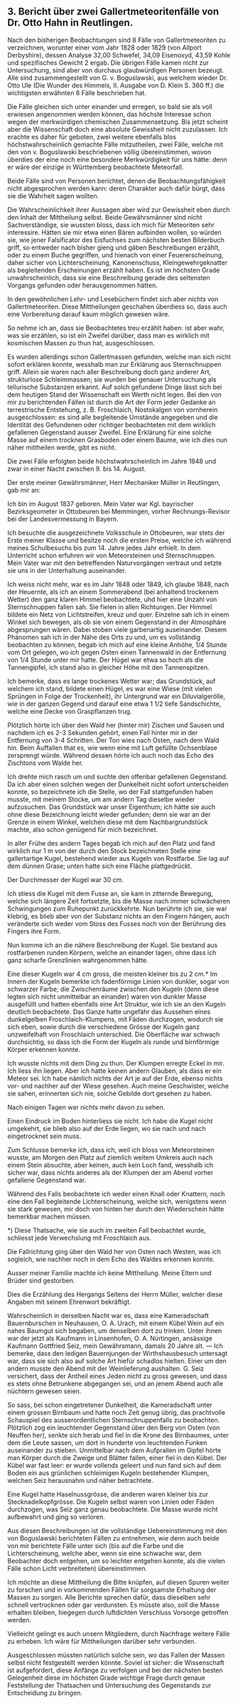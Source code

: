## 3. Bericht über zwei Gallertmeteoritenfälle von Dr. Otto Hahn in Reutlingen.

Nach den bisherigen Beobachtungen sind 8 Fälle von Gallertmeteoriten zu verzeichnen, worunter einer vom Jahr 1828 oder 1829 (von Allport Derbyshire), dessen Analyse 32,00 Schwefel, 34,09 Eisenoxyd, 43,59 Kohle und spezifisches Gewicht 2 ergab. Die übrigen Fälle kamen nicht zur Untersuchung, sind aber von durchaus glaubwürdigen Personen bezeugt. Alle sind zusammengestellt von G. v. Boguslawski, aus welchem wieder Dr. Otto Ule (Die Wunder des Himmels, II. Ausgabe von D. Klein S. 360 ff.) die wichtigsten erwähnten 8 Fälle beschrieben hat.

Die Fälle gleichen sich unter einander und erregen, so bald sie als voll erwiesen angenommen werden können, das höchste Interesse schon wegen der merkwürdigen chemischen Zusammensetzung. Bis jetzt scheint aber die Wissenschaft doch eine absolute Gewissheit nicht zuzulassen. Ich erachte es daher für geboten, zwei weitere ebenfalls blos höchstwahrscheinlich gemachte Fälle mitzutheilen, zwei Fälle, welche mit den von v. Boguslawski beschriebenen völlig übereinstimmen, wovon überdies der eine noch eine besondere Merkwürdigkeit für uns hätte: denn er wäre der einzige in Württemberg beobachtete Meteorfall.

Beide Fälle sind von Personen berichtet, denen die Beobachtungsfähigkeit nicht abgesprochen werden kann: deren Charakter auch dafür bürgt, dass sie die Wahrheit sagen wollten.

Die Wahrscheinlichkeit ihrer Aussagen aber wird zur Gewissheit eben durch den Inhalt der Mittheilung selbst. Beide Gewährsmänner sind nicht Sachverständige, sie wussten bloss, dass ich mich für Meteoriten sehr interessire. Hätten sie mir etwa einen Bären aufbinden wollen, so würden sie, wie jener Falsificator des Eisfuchses zum nächsten besten Bilderbuch griff, so entweder nach bisher gieng und gäben Beschreibungen erzählt, oder zu einem Buche gegriffen, und hienach von einer Feuererscheinung, daher sicher von Lichterscheinung, Kanonenschuss, Kleingewehrgeknatter als begleitenden Erscheinungen erzählt haben. Es ist im höchsten Grade unwahrscheinlich, dass sie eine Beschreibung gerade des seltensten Vorgangs gefunden oder herausgenommen hätten.

In den gewöhnlichen Lehr- und Lesebüchern findet sich aber nichts von Gallertmeteoriten. Diese Mittheilungen geschahen überdiess so, dass auch eine Vorbereitung darauf kaum möglich gewesen wäre.

So nehme ich an, dass sie Beobachtetes treu erzählt haben: ist aber wahr, was sie erzählen, so ist ein Zweifel darüber, dass man es wirklich mit kosmischen Massen zu thun hat, ausgeschlossen.

Es wurden allerdings schon Gallertmassen gefunden, welche man sich nicht sofort erklären konnte, wesshalb man zur Erklärung aus Sternschnuppen griff. Allein sie waren nach aller Beschreibung doch ganz anderer Art, strukturlose Schleimmassen; sie wurden bei genauer Untersuchung als tellurische Substanzen erkannt. Auf solch gefundene Dinge lässt sich bei dem heutigen Stand der Wissenschaft ein Werth nicht legen. Bei den von mir zu berichtenden Fällen ist durch die Art der Form jeder Gedanke an terrestrische Entstehung, z. B. Froschlaich, Nostokalgen von vornherein ausgeschlossen: es sind alle begleitende Umstände angegeben und die Identität des Gefundenen oder richtiger beobachteten mit dem wirklich gefallenen Gegenstand ausser Zweifel. Eine Erklärung für eine solche Masse auf einem trocknen Grasboden oder einem Baume, wie ich dies nun näher mittheilen werde, gibt es nicht.

Die zwei Fälle erfolgten beide höchstwahrscheinlich im Jahre 1848 und zwar in einer Nacht zwischen 9. bis 14. August.

Der erste meiner Gewährsmänner, Herr Mechaniker Müller in Reutlingen, gab mir an:

Ich bin im August 1837 geboren. Mein Vater war Kgl. bayrischer Bezirksgeometer in Ottobeuren bei Memmingen, vorher Rechnungs-Revisor bei der Landesvermessung in Bayern.

Ich besuchte die ausgezeichnete Volksschule in Ottobeuren, war stets der Erste meiner Klasse und besitze noch die ersten Preise, welche ich während meines Schulbesuchs bis zum 14. Jahre jedes Jahr erhielt. In dem Unterricht schon erfuhren wir von Meteorsteinen und Sternschnuppen. Mein Vater war mit den betreffenden Naturvorgängen vertraut und setzte sie uns in der Unterhaltung auseinander.

Ich weiss nicht mehr, war es im Jahr 1848 oder 1849, ich glaube 1848, nach der Heuernte, als ich an einem Sommerabend (bei anhaltend trockenem Wetter) den ganz klaren Himmel beobachtete, uhd hier eine Unzahl von Sternschnuppen fallen sah. Sie fielen in allen Richtungen. Der Himmel bildete ein Netz von Lichtstreifen, kreuz und quer. Einzelne sah ich in einem Winkel sich bewegen, als ob sie von einem Gegenstand in der Atmosphäre abgesprungen wären. Dabei stoben viele garbenartig auseinander. Diesem Phänomen sah ich in der Nähe des Orts zu und, um es vollständig beobachten zu können, begab ich mich auf eine kleine Anhöhe, 1/4 Stunde vom Ort gelegen, wo ich gegen Osten einen Tannenwald in der Entfernung von 1/4 Stunde unter mir hatte. Der Hügel war etwa so hoch als die Tannengipfel, ich stand also in gleicher Höhe mit den Tannenspitzen.

Ich bemerke, dass es lange trockenes Wetter war; das Grundstück, auf welchem ich stand, bildete einen Hügel, es war eine Wiese (mit vielen Sprüngen in Folge der Trockenheit), ihr Untergrund war ein Diluvialgerölle, wie in der ganzen Gegend und darauf eine etwa 1 1/2 tiefe Sandschichte, welche eine Decke von Graspflanzen trug.

Plötzlich hörte ich über den Wald her (hinter mir) Zischen und Sausen und nachdem ich es 2-3 Sekunden gehört, einen Fall hinter mir in der Entfernung von 3-4 Schritten. Der Ton wies nach Osten, nach dem Wald hin. Beim Auffallen that es, wie wenn eine mit Luft gefüllte Ochsenblase zersprengt würde. Während dessen hörte ich auch noch das Echo des Zischtons vom Walde her.

Ich drehte mich rasch um und suchte den offenbar gefallenen Gegenstand. Da ich aber einen solchen wegen der Dunkelheit nicht sofort unterscheiden konnte, so bezeichnete ich die Stelle, wo der Fall stattgefunden haben musste, mit meinem Stocke, um am andern Tag dieselbe wieder aufzusuchen. Das Grundstück war unser Eigenthum; ich hätte sie auch ohne diese Bezeichnung leicht wieder gefunden; denn sie war an der Grenze in einem Winkel, welchen diese mit dem Nachbargrundstück machte, also schon genügend für mich bezeichnet.

In aller Frühe des andern Tages begab ich mich auf den Platz und fand wirklich nur 1 m von der durch den Stock bezeichneten Stelle eine gallertartige Kugel, bestehend wieder aus Kugeln von Rostfarbe. Sie lag auf dem dünnen Grase; unten hatte sich eine Fläche plattgedrückt.

Der Durchmesser der Kugel war 30 cm.

Ich stiess die Kugel mit dem Fusse an, sie kam in zitternde Bewegung, welche sich längere Zeit fortsetzte, bis die Masse nach immer schwächeren Schwingungen zum Ruhepunkt zurückkehrte. Nun berührte ich sie, sie war klebrig, es blieb aber von der Substanz nichts an den Fingern hängen, auch veränderte sich weder vom Stoss des Fusses noch von der Berührung des Fingers ihre Form.

Nun komme ich an die nähere Beschreibung der Kugel. Sie bestand aus rostfarbenen runden Körpern, welche an einander lagen, ohne dass ich ganz scharfe Grenzlinien wahrgenommen hätte.

Eine dieser Kugeln war 4 cm gross, die meisten kleiner bis zu 2 cm.* Im Innern der Kugeln bemerkte ich fadenförmige Linien von dunkler, sogar von schwarzer Farbe; die Zwischenräume zwischen den Kugeln (denn diese legten sich nicht unmittelbar an einander) waren von dunkler Masse ausgefüllt und hatten ebenfalls eine Art Struktur, wie ich sie an den Kugeln deutlich beobachtete. Das Ganze hatte ungefähr das Aussehen eines dunkelgelben Froschlaich-Klumpens, mit Fäden durchzogen, wodurch sie sich eben, sowie durch die verschiedene Grösse der Kugeln ganz unzweifelhaft von Froschlaich unterschied. Die Oberfläche war schwach durchsichtig, so dass ich die Form der Kugeln als runde und birnförmige Körper erkennen konnte.

Ich wusste nichts mit dem Ding zu thun. Der Klumpen erregte Eckel in mir. Ich liess ihn liegen. Aber ich hatte keinen andern Glauben, als dass er ein Meteor sei. Ich habe nämlich nichts der Art je auf der Erde, ebenso nichts vor- und nachher auf der Wiese gesehen. Auch meine Geschwister, welche sie sahen, erinnerten sich nie, solche Gebilde dort gesehen zu haben.

Nach einigen Tagen war nichts mehr davon zu sehen.

Einen Eindruck im Boden hinterliess sie nicht. Ich habe die Kugel nicht umgekehrt, sie blieb also auf der Erde liegen, wo sie nach und nach eingetrocknet sein muss.

Zum Schlusse bemerke ich, dass ich, weil ich bloss von Meteorsteinen wusste, am Morgen den Platz auf ziemlich weitem Umkreis auch nach einem Stein absuchte, aber keinen, auch kein Loch fand, wesshalb ich sicher war, dass nichts anderes als der Klumpen der am Abend vorher gefallene Gegenstand war.

Während des Falls beobachtete ich weder einen Knall oder Knattern, noch eine den Fall begleitende Lichterscheinung, welche sich, wenigstens wenn sie stark gewesen, mir doch von hinten her durch den Wiederschein hätte bemerkbar machen müssen.

*) Diese Thatsache, wie sie auch im zweiten Fall beobachtet wurde, schliesst jede Verwechslung mit Froschlaich aus.

Die Fallrichtung ging über den Wald her von Osten nach Westen, was ich sogleich, wie nachher noch in dem Echo des Waldes erkennen konnte.

Ausser meiner Familie machte ich keine Mittheilung. Meine Eltern und Brüder sind gestorben.

Dies die Erzählung des Hergangs Seitens der Herrn Müller, welcher diese Angaben mit seinem Ehrenwort bekräftigt.

Wahrscheinlich in derselben Nacht war es, dass eine Kameradschaft Bauernburschen in Neuhausen, O. A. Urach, mit einem Kübel Wein auf ein nahes Baumgut sich begaben, um denselben dort zu trinken. Unter ihnen war der jetzt als Kaufmann in Linsenhofen, O. A. Nürtingen, ansässige Kaufmann Gottfried Seiz, mein Gewährsmann, damals 20 Jahre alt. — Ich bemerke, dass den ledigen Bauernjungen der Wirthshausbesuch untersagt war, dass sie sich also auf solche Art hiefür schadlos hielten. Einer um den andern musste den Abend mit der Weinlieferung aushalten. G. Seiz versichert, dass der Antheil eines Jeden nicht zu gross gewesen, und dass es stets ohne Betrunkene abgegangen sei, und an jenem Abend auch alle nüchtern gewesen seien.

So sass, bei schon eingetretener Dunkelheit, die Kameradschaft unter einem grossen Birnbaum und hatte noch Zeit genug übrig, das prachtvolle Schauspiel des ausserordentlichen Sternschnuppenfalls zu beobachten. Plötzlich zog ein leuchtender Gegenstand über den Berg von Osten (von Neuffen her), senkte sich herab und fiel in die Krone des Birnbaumes, unter dem die Leute sassen, um dort in hunderte von leuchtenden Funken auseinander zu stieben. Unmittelbar nach dem Aufprallen im Gipfel hörte man Körper durch die Zweige und Blätter fallen, einer fiel in den Kübel. Der Kübel war fast leer: er wurde vollends geleert und nun fand sich auf dem Boden ein aus grünlichen schleimigen Kugeln bestehender Klumpen, welchen Seiz herausnahm und näher betrachtete.

Eine Kugel hatte Haselnussgrösse, die anderen waren kleiner bis zur Stecknadelkopfgrösse. Die Kugeln selbst waren von Linien oder Fäden durchzogen, was Seiz ganz genau beobachtete. Die Masse wurde nicht aufbewahrt und ging so verloren.

Aus diesen Beschreibungen ist die vollständige Uebereinstimmung mit den von Boguslawski berichteten Fällen zu entnehmen, wie denn auch beide von mir berichtete Fälle unter sich (bis auf die Farbe und die Lichterscheinung, welche aber, wenn sie eine schwache war, dem Beobachter doch entgehen, um so leichter entgehen konnte, als die vielen Fälle schon Licht verbreiteten) übereinstimmen.

Ich möchte an diese Mittheilung die Bitte knüpfen, auf diesen Spuren weiter zu forschen und in vorkommenden Fällen für sorgsamste Erhaltung der Massen zu sorgen. Alle Berichte sprechen dafür, dass dieselben sehr schnell vertrocknen oder gar verdunsten. Es müsste also, soll die Masse erhalten bleiben, hiegegen durch luftdichten Verschluss Vorsorge getroffen werden.

Vielleicht gelingt es auch unsern Mitgliedern, durch Nachfrage weitere Fälle zu erheben. Ich wäre für Mittheilungen darüber sehr verbunden.

Ausgeschlossen müssten natürlich solche sein, wo das Fallen der Massen selbst nicht festgestellt werden könnte. Soviel ist sicher: die Wissenschaft ist aufgefordert, diese Anfänge zu verfolgen und bei der nächsten besten Gelegenheit diese im höchsten Grade wichtige Frage durch genaue Feststellung der Thatsachen und Untersuchung des Gegenstands zur Entscheidung zu bringen.
